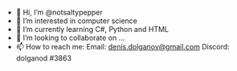 - 👋 Hi, I’m @notsaltypepper
- 👀 I’m interested in computer science
- 🌱 I’m currently learning C#, Python and HTML
- 💞️ I’m looking to collaborate on ...
- 📫 How to reach me: 
Email: denis.dolganov@gmail.com 
Discord: dolganod #3863

<!---
notsaltypepper/notsaltypepper is a ✨ special ✨ repository because its `README.md` (this file) appears on your GitHub profile.
You can click the Preview link to take a look at your changes.
--->
